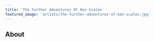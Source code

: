 ```yaml
---
title: 'The Further Adventures Of Ken Scales'
featured_image: 'artists/the-further-adventures-of-ken-scales.jpg'
---
```


## About


